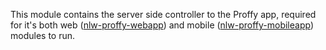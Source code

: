This module contains the server side controller to the Proffy app, required for it's both web ([nlw-proffy-webapp](https://github.com/joaokbmartins/nlw-proffy-webapp)) and mobile ([nlw-proffy-mobileapp](https://github.com/joaokbmartins/nlw-proffy-mobileapp)) modules to run.

